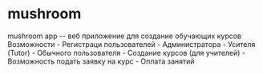 mushroom
========

mushroom app -- веб приложение для создание обучающих курсов
Возможности
    - Регистраци пользователей
        - Администратора
        - Усителя (Tutor)
        - Обычного пользователя
    - Создание курсов (для учителей)
    - Возможность подать заявку на курс
    - Оплата занятий
